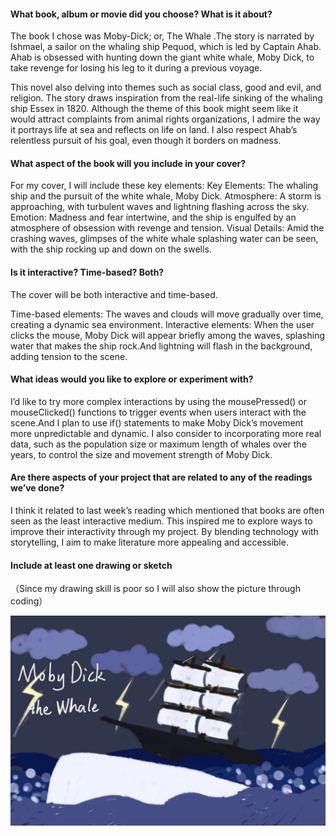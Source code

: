 #### What book, album or movie did you choose? What is it about?

The book I chose was Moby-Dick; or, The Whale .The story is narrated by Ishmael, a sailor on the whaling ship Pequod, which is led by Captain Ahab. Ahab is obsessed with hunting down the giant white whale, Moby Dick, to take revenge for losing his leg to it during a previous voyage.

This novel also delving into themes such as social class, good and evil, and religion. The story draws inspiration from the real-life sinking of the whaling ship Essex in 1820. Although the theme of this book might seem like it would attract complaints from animal rights organizations, I admire the way it portrays life at sea and reflects on life on land. I also respect Ahab’s relentless pursuit of his goal, even though it borders on madness.

#### What aspect of the book will you include in your cover?

For my cover, I will include these key elements:
Key Elements: The whaling ship and the pursuit of the white whale, Moby Dick.
Atmosphere: A storm is approaching, with turbulent waves and lightning flashing across the sky.
Emotion: Madness and fear intertwine, and the ship is engulfed by an atmosphere of obsession with revenge and tension.
Visual Details: Amid the crashing waves, glimpses of the white whale splashing water can be seen, with the ship rocking up and down on the swells.

#### Is it interactive? Time-based? Both?

The cover will be both interactive and time-based.

Time-based elements: The waves and clouds will move gradually over time, creating a dynamic sea environment.
Interactive elements: When the user clicks the mouse, Moby Dick will appear briefly among the waves, splashing water that makes the ship rock.And lightning will flash in the background, adding tension to the scene.

#### What ideas would you like to explore or experiment with?

I’d like to try more complex interactions by using the mousePressed() or mouseClicked() functions to trigger events when users interact with the scene.And I plan to use if() statements to make Moby Dick’s movement more unpredictable and dynamic. I also consider to incorporating more real data, such as the population size or maximum length of whales over the years, to control the size and movement strength of Moby Dick.



#### Are there aspects of your project that are related to any of the readings we’ve done?

I think it related to last week’s reading which mentioned that books are often seen as the least interactive medium. This inspired me to explore ways to improve their interactivity through my project. By blending technology with storytelling, I aim to make literature more appealing and accessible.

#### Include at least one drawing or sketch

（Since my drawing skill is poor so I will also show the picture through coding）

![alt text](ea67b7da2bb2a2e234248d22f86d5f7.jpg)